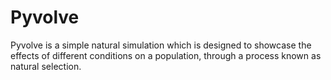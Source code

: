# Pyvolve
Pyvolve is a simple natural simulation which is designed to showcase the effects of different conditions on a population, through a process known as natural selection.
